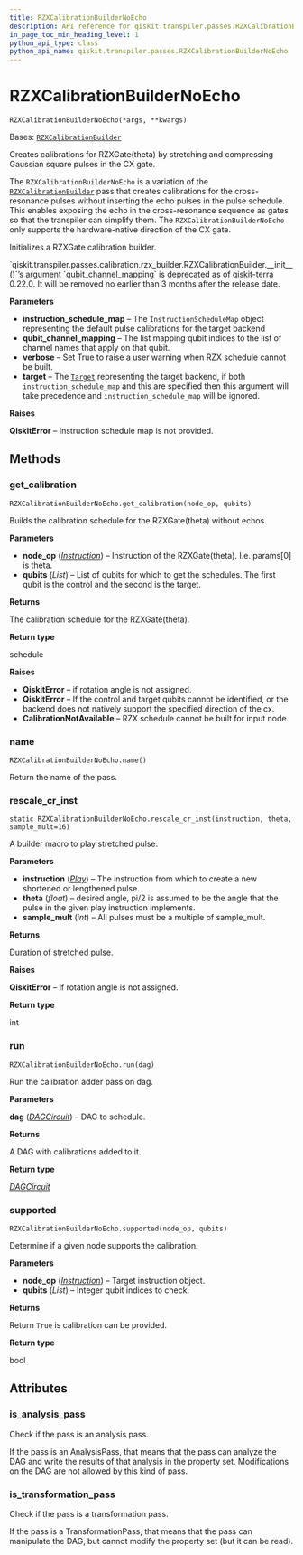 ```yaml
---
title: RZXCalibrationBuilderNoEcho
description: API reference for qiskit.transpiler.passes.RZXCalibrationBuilderNoEcho
in_page_toc_min_heading_level: 1
python_api_type: class
python_api_name: qiskit.transpiler.passes.RZXCalibrationBuilderNoEcho
---
```


# RZXCalibrationBuilderNoEcho

<span id="qiskit.transpiler.passes.RZXCalibrationBuilderNoEcho" />

`RZXCalibrationBuilderNoEcho(*args, **kwargs)`

Bases: [`RZXCalibrationBuilder`](qiskit.transpiler.passes.RZXCalibrationBuilder "qiskit.transpiler.passes.calibration.rzx_builder.RZXCalibrationBuilder")

Creates calibrations for RZXGate(theta) by stretching and compressing Gaussian square pulses in the CX gate.

The `RZXCalibrationBuilderNoEcho` is a variation of the [`RZXCalibrationBuilder`](qiskit.transpiler.passes.RZXCalibrationBuilder "qiskit.transpiler.passes.RZXCalibrationBuilder") pass that creates calibrations for the cross-resonance pulses without inserting the echo pulses in the pulse schedule. This enables exposing the echo in the cross-resonance sequence as gates so that the transpiler can simplify them. The `RZXCalibrationBuilderNoEcho` only supports the hardware-native direction of the CX gate.

Initializes a RZXGate calibration builder.

<Admonition title="Deprecated since version 0.22.0" type="danger">
  `qiskit.transpiler.passes.calibration.rzx_builder.RZXCalibrationBuilder.__init__()`’s argument `qubit_channel_mapping` is deprecated as of qiskit-terra 0.22.0. It will be removed no earlier than 3 months after the release date.
</Admonition>

**Parameters**

*   **instruction\_schedule\_map** – The `InstructionScheduleMap` object representing the default pulse calibrations for the target backend
*   **qubit\_channel\_mapping** – The list mapping qubit indices to the list of channel names that apply on that qubit.
*   **verbose** – Set True to raise a user warning when RZX schedule cannot be built.
*   **target** – The [`Target`](qiskit.transpiler.Target "qiskit.transpiler.Target") representing the target backend, if both `instruction_schedule_map` and this are specified then this argument will take precedence and `instruction_schedule_map` will be ignored.

**Raises**

**QiskitError** – Instruction schedule map is not provided.

## Methods

<span id="qiskit-transpiler-passes-rzxcalibrationbuildernoecho-get-calibration" />

### get\_calibration

<span id="qiskit.transpiler.passes.RZXCalibrationBuilderNoEcho.get_calibration" />

`RZXCalibrationBuilderNoEcho.get_calibration(node_op, qubits)`

Builds the calibration schedule for the RZXGate(theta) without echos.

**Parameters**

*   **node\_op** ([*Instruction*](qiskit.circuit.Instruction "qiskit.circuit.instruction.Instruction")) – Instruction of the RZXGate(theta). I.e. params\[0] is theta.
*   **qubits** (*List*) – List of qubits for which to get the schedules. The first qubit is the control and the second is the target.

**Returns**

The calibration schedule for the RZXGate(theta).

**Return type**

schedule

**Raises**

*   **QiskitError** – if rotation angle is not assigned.
*   **QiskitError** – If the control and target qubits cannot be identified, or the backend does not natively support the specified direction of the cx.
*   **CalibrationNotAvailable** – RZX schedule cannot be built for input node.

<span id="qiskit-transpiler-passes-rzxcalibrationbuildernoecho-name" />

### name

<span id="qiskit.transpiler.passes.RZXCalibrationBuilderNoEcho.name" />

`RZXCalibrationBuilderNoEcho.name()`

Return the name of the pass.

<span id="qiskit-transpiler-passes-rzxcalibrationbuildernoecho-rescale-cr-inst" />

### rescale\_cr\_inst

<span id="qiskit.transpiler.passes.RZXCalibrationBuilderNoEcho.rescale_cr_inst" />

`static RZXCalibrationBuilderNoEcho.rescale_cr_inst(instruction, theta, sample_mult=16)`

A builder macro to play stretched pulse.

**Parameters**

*   **instruction** ([*Play*](qiskit.pulse.instructions.Play "qiskit.pulse.instructions.play.Play")) – The instruction from which to create a new shortened or lengthened pulse.
*   **theta** (*float*) – desired angle, pi/2 is assumed to be the angle that the pulse in the given play instruction implements.
*   **sample\_mult** (*int*) – All pulses must be a multiple of sample\_mult.

**Returns**

Duration of stretched pulse.

**Raises**

**QiskitError** – if rotation angle is not assigned.

**Return type**

int

<span id="qiskit-transpiler-passes-rzxcalibrationbuildernoecho-run" />

### run

<span id="qiskit.transpiler.passes.RZXCalibrationBuilderNoEcho.run" />

`RZXCalibrationBuilderNoEcho.run(dag)`

Run the calibration adder pass on dag.

**Parameters**

**dag** ([*DAGCircuit*](qiskit.dagcircuit.DAGCircuit "qiskit.dagcircuit.dagcircuit.DAGCircuit")) – DAG to schedule.

**Returns**

A DAG with calibrations added to it.

**Return type**

[*DAGCircuit*](qiskit.dagcircuit.DAGCircuit "qiskit.dagcircuit.dagcircuit.DAGCircuit")

<span id="qiskit-transpiler-passes-rzxcalibrationbuildernoecho-supported" />

### supported

<span id="qiskit.transpiler.passes.RZXCalibrationBuilderNoEcho.supported" />

`RZXCalibrationBuilderNoEcho.supported(node_op, qubits)`

Determine if a given node supports the calibration.

**Parameters**

*   **node\_op** ([*Instruction*](qiskit.circuit.Instruction "qiskit.circuit.instruction.Instruction")) – Target instruction object.
*   **qubits** (*List*) – Integer qubit indices to check.

**Returns**

Return `True` is calibration can be provided.

**Return type**

bool

## Attributes

<span id="qiskit.transpiler.passes.RZXCalibrationBuilderNoEcho.is_analysis_pass" />

### is\_analysis\_pass

Check if the pass is an analysis pass.

If the pass is an AnalysisPass, that means that the pass can analyze the DAG and write the results of that analysis in the property set. Modifications on the DAG are not allowed by this kind of pass.

<span id="qiskit.transpiler.passes.RZXCalibrationBuilderNoEcho.is_transformation_pass" />

### is\_transformation\_pass

Check if the pass is a transformation pass.

If the pass is a TransformationPass, that means that the pass can manipulate the DAG, but cannot modify the property set (but it can be read).

